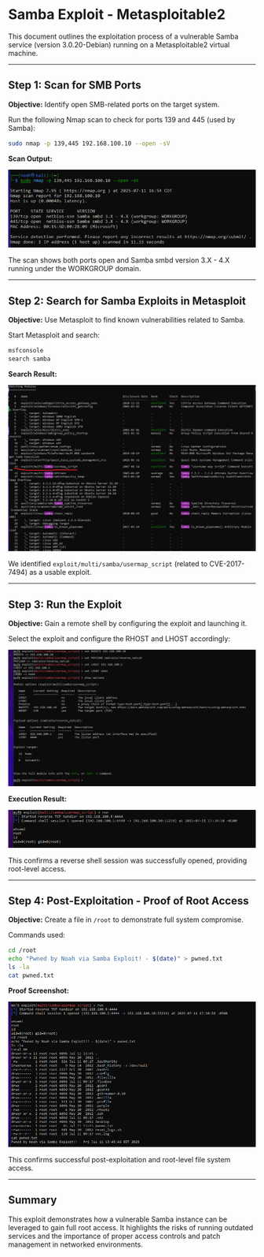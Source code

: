 # Samba Exploit - Metasploitable2

This document outlines the exploitation process of a vulnerable Samba service (version 3.0.20-Debian) running on a Metasploitable2 virtual machine.

---

## Step 1: Scan for SMB Ports

**Objective:** Identify open SMB-related ports on the target system.

Run the following Nmap scan to check for ports 139 and 445 (used by Samba):

```bash
sudo nmap -p 139,445 192.168.100.10 --open -sV
```

**Scan Output:**

![Samba Port Scan](images/Samba_Scan.png)

The scan shows both ports open and Samba smbd version 3.X - 4.X running under the WORKGROUP domain.

---

## Step 2: Search for Samba Exploits in Metasploit

**Objective:** Use Metasploit to find known vulnerabilities related to Samba.

Start Metasploit and search:

```bash
msfconsole
search samba
```

**Search Result:**

![Usermap Script Exploit Found](images/Usermap_Script.png)

We identified `exploit/multi/samba/usermap_script` (related to CVE-2017-7494) as a usable exploit.

---

## Step 3: Run the Exploit

**Objective:** Gain a remote shell by configuring the exploit and launching it.

Select the exploit and configure the RHOST and LHOST accordingly:

![Exploit Configuration](images/Samba_Setup.png)

**Execution Result:**

![Exploit Result - Session Opened](images/Samba_Run_Result.png)

This confirms a reverse shell session was successfully opened, providing root-level access.

---

## Step 4: Post-Exploitation - Proof of Root Access

**Objective:** Create a file in `/root` to demonstrate full system compromise.

Commands used:

```bash
cd /root
echo "Pwned by Noah via Samba Exploit! - $(date)" > pwned.txt
ls -la
cat pwned.txt
```

**Proof Screenshot:**

![Proof-of-Concept File](images/Samba_POC.png)

This confirms successful post-exploitation and root-level file system access.

---

## Summary

This exploit demonstrates how a vulnerable Samba instance can be leveraged to gain full root access. It highlights the risks of running outdated services and the importance of proper access controls and patch management in networked environments.